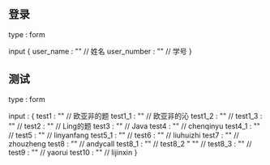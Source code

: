 ## 登录
type : form

input {
	user_name : "" // 姓名
	user_number : "" // 学号
}



## 测试

type : form

input : {
	test1 : "" //  欧亚非的题
	test1_1 : "" // 欧亚非的沁
	test1_2 : "" //
	test1_3 : "" //
	test2 : "" //  Ling的题
	test3 : "" //  Java
	test4 : "" //  chenqinyu
	test4_1 : "" //
	test5 : "" // linyanfang
	test5_1 : "" //
	test6 : "" // liuhuizhi
	test7 : "" // zhouzheng
	test8 : "" // andycall
	test8_1 : "" //
	test8_2 " "" //
	test8_3 : "" //
	test9 : "" //  yaorui
	test10 : "" // lijinxin
}


